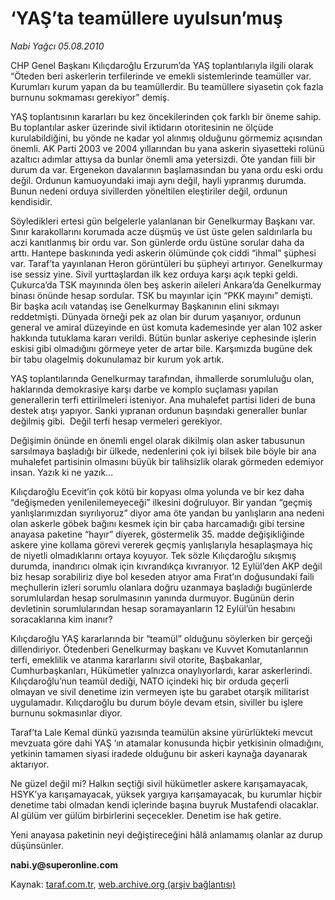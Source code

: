 # ‘YAŞ’ta teamüllere uyulsun’muş

*Nabi Yağcı 05.08.2010*

<div class="yazi"><p>CHP Genel Başkanı Kılıçdaroğlu Erzurum’da YAŞ toplantılarıyla ilgili olarak “Öteden beri askerlerin terfilerinde ve emekli sistemlerinde teamüller var. Kurumları kurum yapan da bu teamüllerdir. Bu teamüllere siyasetin çok fazla burnunu sokmaması gerekiyor” demiş.</p>
<p>YAŞ toplantısının kararları bu kez öncekilerinden çok farklı bir öneme sahip. Bu toplantılar asker üzerinde sivil iktidarın otoritesinin ne ölçüde kurulabildiğini, bu yönde ne kadar yol alınmış olduğunu görmemiz açısından önemli. AK Parti 2003 ve 2004 yıllarından bu yana askerin siyasetteki rolünü azaltıcı adımlar attıysa da bunlar önemli ama yetersizdi. Öte yandan fiili bir durum da var. Ergenekon davalarının başlamasından bu yana ordu eski ordu değil. Ordunun kamuoyundaki imajı aynı değil, hayli yıpranmış durumda. Bunun nedeni orduya sivillerden yöneltilen eleştiriler değil, ordunun kendisidir. </p>
<p>Söyledikleri ertesi gün belgelerle yalanlanan bir Genelkurmay Başkanı var. Sınır karakollarını korumada acze düşmüş ve üst üste gelen saldırılarla bu aczi kanıtlanmış bir ordu var. Son günlerde ordu üstüne sorular daha da arttı. Hantepe baskınında yedi askerin ölümünde çok ciddi “ihmal” şüphesi var. Taraf’ta yayınlanan Heron görüntüleri bu şüpheyi artırıyor. Genelkurmay ise sessiz yine. Sivil yurttaşlardan ilk kez orduya karşı açık tepki geldi. Çukurca’da TSK mayınında ölen beş askerin aileleri Ankara’da Genelkurmay binası önünde hesap sordular. TSK bu mayınlar için “PKK mayını” demişti. Bir başka acılı vatandaş ise Genelkurmay Başkanının elini sıkmayı reddetmişti. Dünyada örneği pek az olan bir durum yaşanıyor, ordunun general ve amiral düzeyinde en üst komuta kademesinde yer alan 102 asker hakkında tutuklama kararı verildi. Bütün bunlar askeriye cephesinde işlerin eskisi gibi olmadığını görmeye yeter de artar bile. Karşımızda bugüne dek bir tabu olagelmiş dokunulamaz bir kurum yok artık. </p>
<p>YAŞ toplantılarında Genelkurmay tarafından, ihmallerde sorumluluğu olan, haklarında demokrasiye karşı darbe ve komplo suçlaması yapılan generallerin terfi ettirilmeleri isteniyor. Ana muhalefet partisi lideri de buna destek atışı yapıyor. Sanki yıpranan ordunun başındaki generaller bunlar değilmiş gibi.  Değil terfi hesap vermeleri gerekiyor.</p>
<p>Değişimin önünde en önemli engel olarak dikilmiş olan asker tabusunun sarsılmaya başladığı bir ülkede, nedenlerini çok iyi bilsek bile böyle bir ana muhalefet partisinin olmasını büyük bir talihsizlik olarak görmeden edemiyor insan. Yazık ki ne yazık…</p>
<p>Kılıçdaroğlu Ecevit’in çok kötü bir kopyası olma yolunda ve bir kez daha “değişmeden yenilenilemeyeceği” ilkesini doğruluyor. Bir yandan “geçmiş yanlışlarımızdan sıyrılıyoruz” diyor ama öte yandan bu yanlışların ana nedeni olan askerle göbek bağını kesmek için bir çaba harcamadığı gibi tersine anayasa paketine “hayır” diyerek, göstermelik 35. madde değişikliğinde askere yine kollama görevi vererek geçmiş yanlışlarıyla hesaplaşmaya hiç de niyetli olmadıklarını ortaya koyuyor. Tek sözle Kılıçdaroğlu sıkışmış durumda, inandırıcı olmak için kıvrandıkça kıvranıyor. 12 Eylül’den AKP değil biz hesap sorabiliriz diye bol keseden atıyor ama Fırat’ın doğusundaki faili meçhullerin izleri sorumlu olanlara doğru uzanmaya başladığı bugünlerde sorumlulardan hesap sorulmasının yanında durmuyor. Bugünün derin devletinin sorumlularından hesap soramayanların 12 Eylül’ün hesabını soracaklarına kim inanır? </p>
<p>Kılıçdaroğlu YAŞ kararlarında bir “teamül” olduğunu söylerken bir gerçeği dillendiriyor. Ötedenberi Genelkurmay başkanı ve Kuvvet Komutanlarının terfi, emeklilik ve atanma kararlarını sivil otorite, Başbakanlar, Cumhurbaşkanları, Hükümetler yalnızca onaylıyorlardı, karar askerlerindi. Kılıçdaroğlu’nun teamül dediği, NATO içindeki hiç bir orduda geçerli olmayan ve sivil denetime izin vermeyen işte bu garabet otarşik militarist uygulamadır. Kılıçdaroğlu bu durum böyle devam etsin, siviller bu işlere burnunu sokmasınlar diyor. </p>
<p>Taraf’ta Lale Kemal dünkü yazısında teamülün aksine yürürlükteki mevcut mevzuata göre dahi YAŞ ‘ın atamalar konusunda hiçbir yetkisinin olmadığını, yetkinin tamamen siyasi iradede olduğunu bir askeri kaynağa dayanarak aktarıyor.  </p>
<p>Ne güzel değil mi? Halkın seçtiği sivil hükümetler askere karışamayacak, HSYK’ya karışamayacak, yüksek yargıya karışamayacak, bu kurumlar hiçbir denetime tabi olmadan kendi içlerinde başına buyruk Mustafendi olacaklar. Al gülüm ver gülüm birbirlerini seçecekler. Denetim ise hak getire. </p>
<p>Yeni anayasa paketinin neyi değiştireceğini hâlâ anlamamış olanlar az durup düşünsünler.</p>
<p><b>nabi.y@superonline.com</b></p>
</div>

Kaynak: [taraf.com.tr](http://www.taraf.com.tr:80/nabi-yagci/makale-yas-ta-teamullere-uyulsun-mus.htm), [web.archive.org (arşiv bağlantısı)](http://web.archive.org/web/20100806184028/http://www.taraf.com.tr:80/nabi-yagci/makale-yas-ta-teamullere-uyulsun-mus.htm)
